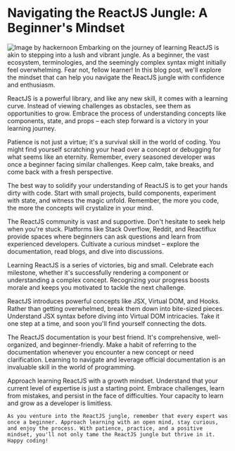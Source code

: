 # Navigating the ReactJS Jungle: A Beginner's Mindset

![Image by hackernoon](https://hackernoon.imgix.net/images/aMtiSULDw4Tkj5LGaCQak8Pcy4D2-i0038fs.jpeg)
Embarking on the journey of learning ReactJS is akin to stepping into a lush and vibrant jungle. As a beginner, the vast ecosystem, terminologies, and the seemingly complex syntax might initially feel overwhelming. Fear not, fellow learner! In this blog post, we'll explore the mindset that can help you navigate the ReactJS jungle with confidence and enthusiasm.

ReactJS is a powerful library, and like any new skill, it comes with a learning curve. Instead of viewing challenges as obstacles, see them as opportunities to grow. Embrace the process of understanding concepts like components, state, and props – each step forward is a victory in your learning journey.

Patience is not just a virtue; it's a survival skill in the world of coding. You might find yourself scratching your head over a concept or debugging for what seems like an eternity. Remember, every seasoned developer was once a beginner facing similar challenges. Keep calm, take breaks, and come back with a fresh perspective.

The best way to solidify your understanding of ReactJS is to get your hands dirty with code. Start with small projects, build components, experiment with state, and witness the magic unfold. Remember, the more you code, the more the concepts will crystalize in your mind.

The ReactJS community is vast and supportive. Don't hesitate to seek help when you're stuck. Platforms like Stack Overflow, Reddit, and Reactiflux provide spaces where beginners can ask questions and learn from experienced developers. Cultivate a curious mindset – explore the documentation, read blogs, and dive into discussions.

Learning ReactJS is a series of victories, big and small. Celebrate each milestone, whether it's successfully rendering a component or understanding a complex concept. Recognizing your progress boosts morale and keeps you motivated to tackle the next challenge.

ReactJS introduces powerful concepts like JSX, Virtual DOM, and Hooks. Rather than getting overwhelmed, break them down into bite-sized pieces. Understand JSX syntax before diving into Virtual DOM intricacies. Take it one step at a time, and soon you'll find yourself connecting the dots.

The ReactJS documentation is your best friend. It's comprehensive, well-organized, and beginner-friendly. Make a habit of referring to the documentation whenever you encounter a new concept or need clarification. Learning to navigate and leverage official documentation is an invaluable skill in the world of programming.

Approach learning ReactJS with a growth mindset. Understand that your current level of expertise is just a starting point. Embrace challenges, learn from mistakes, and persist in the face of difficulties. Your capacity to learn and grow as a developer is limitless.


```
As you venture into the ReactJS jungle, remember that every expert was once a beginner. Approach learning with an open mind, stay curious, and enjoy the process. With patience, practice, and a positive mindset, you'll not only tame the ReactJS jungle but thrive in it. Happy coding!
```